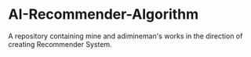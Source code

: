 # AI-Recommender-Algorithm

A repository containing mine and adimineman's works in the direction of creating Recommender System.
